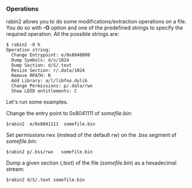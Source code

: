 ### Operations

rabin2 allows you to do some modifications/extraction operations on a file. You do so with **-O** option
and one of the predefined strings to specify the required operation. All the possible strings are:

```console
$ rabin2 -O h
Operation string:
  Change Entrypoint: e/0x8048000
  Dump Symbols: d/s/1024
  Dump Section: d/S/.text
  Resize Section: r/.data/1024
  Remove RPATH: R
  Add Library: a/l/libfoo.dylib
  Change Permissions: p/.data/rwx
  Show LDID entitlements: C
```

Let's run some examples.

Change the entry point to 0x8041111 of _somefile.bin_:

``` $rabin2  e/0x8041111  somefile.bin ```

Set permissions rwx (instead of the default rw) on the .bss segment of _somefile.bin_:

```$rabin2 p/.bss/rwx   somefile.bin```

Dump a given section (_.text_) of the file (_somefile.bin_) as a hexadecimal stream:

```$rabin2 d/S/.text somefile.bin```
